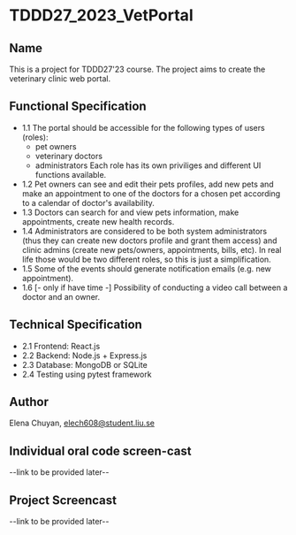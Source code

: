 # TDDD27_2023_VetPortal


## Name
This is a project for TDDD27'23 course.
The project aims to create the veterinary clinic web portal.

## Functional Specification
- 1.1 The portal should be accessible for the following types of users (roles):
    - pet owners
    - veterinary doctors
    - administrators
    Each role has its own priviliges and different UI functions available.
- 1.2 Pet owners can see and edit their pets profiles, add new pets and make an appointment to one of the doctors for a chosen pet according to a calendar of doctor's availability.
- 1.3 Doctors can search for and view pets information, make appointments, create new health records.
- 1.4 Administrators are considered to be both system administrators (thus they can create new doctors profile and grant them access) and clinic admins (create new pets/owners, appointments, bills, etc). In real life those would be two different roles, so this is just a simplification.
- 1.5 Some of the events should generate notification emails (e.g. new appointment).
- 1.6 [- only if have time -] Possibility of conducting a video call between a doctor and an owner.

## Technical Specification
- 2.1 Frontend: React.js
- 2.2 Backend: Node.js + Express.js
- 2.3 Database: MongoDB or SQLite 
- 2.4 Testing using pytest framework



## Author
Elena Chuyan, elech608@student.liu.se

## Individual oral code screen-cast
--link to be provided later--

## Project Screencast
--link to be provided later--
